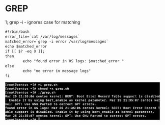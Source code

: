 # GREP

1; grep -i  - ignores case for matching

```
#!/bin/bash
error_file=`cat /var/log/messages`
matched_error=`grep -i error /var/log/messages`
echo $matched_error
if [[ $? -eq 0 ]];
then
        echo "found error in OS logs: $matched_error "
else
        echo "no error in message logs"
fi
```
![grep](grep.png)